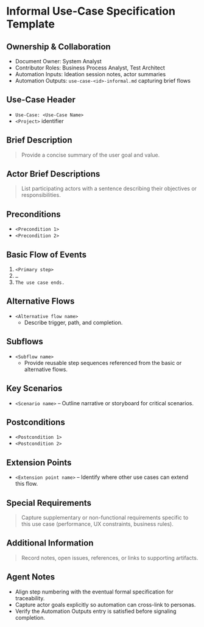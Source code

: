 # Informal Use-Case Specification Template

## Ownership & Collaboration

- Document Owner: System Analyst
- Contributor Roles: Business Process Analyst, Test Architect
- Automation Inputs: Ideation session notes, actor summaries
- Automation Outputs: `use-case-<id>-informal.md` capturing brief flows

## Use-Case Header

- `Use-Case: <Use-Case Name>`
- `<Project>` identifier

## Brief Description

> Provide a concise summary of the user goal and value.

## Actor Brief Descriptions

> List participating actors with a sentence describing their objectives or responsibilities.

## Preconditions

- `<Precondition 1>`
- `<Precondition 2>`

## Basic Flow of Events

1. `<Primary step>`
2. `…`
3. `The use case ends.`

## Alternative Flows

- `<Alternative flow name>`
  - Describe trigger, path, and completion.

## Subflows

- `<Subflow name>`
  - Provide reusable step sequences referenced from the basic or alternative flows.

## Key Scenarios

- `<Scenario name>` – Outline narrative or storyboard for critical scenarios.

## Postconditions

- `<Postcondition 1>`
- `<Postcondition 2>`

## Extension Points

- `<Extension point name>` – Identify where other use cases can extend this flow.

## Special Requirements

> Capture supplementary or non-functional requirements specific to this use case (performance, UX constraints, business rules).

## Additional Information

> Record notes, open issues, references, or links to supporting artifacts.

## Agent Notes

- Align step numbering with the eventual formal specification for traceability.
- Capture actor goals explicitly so automation can cross-link to personas.
- Verify the Automation Outputs entry is satisfied before signaling completion.
